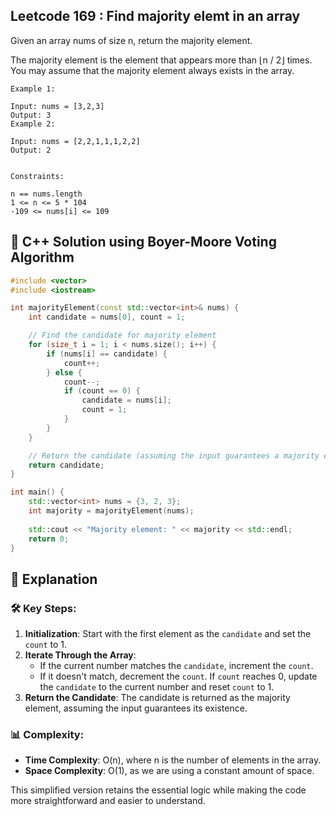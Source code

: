 ## Leetcode 169 : Find majority elemt in an array
Given an array nums of size n, return the majority element.

The majority element is the element that appears more than ⌊n / 2⌋ times. You may assume that the majority element always exists in the array.

 
```
Example 1:

Input: nums = [3,2,3]
Output: 3
Example 2:

Input: nums = [2,2,1,1,1,2,2]
Output: 2
 

Constraints:

n == nums.length
1 <= n <= 5 * 104
-109 <= nums[i] <= 109
 ```

## 📝 C++ Solution using Boyer-Moore Voting Algorithm

```cpp
#include <vector>
#include <iostream>

int majorityElement(const std::vector<int>& nums) {
    int candidate = nums[0], count = 1;

    // Find the candidate for majority element
    for (size_t i = 1; i < nums.size(); i++) {
        if (nums[i] == candidate) {
            count++;
        } else {
            count--;
            if (count == 0) {
                candidate = nums[i];
                count = 1;
            }
        }
    }

    // Return the candidate (assuming the input guarantees a majority element)
    return candidate;
}

int main() {
    std::vector<int> nums = {3, 2, 3};
    int majority = majorityElement(nums);
    
    std::cout << "Majority element: " << majority << std::endl;
    return 0;
}
```

## 🚀 Explanation

### 🛠️ Key Steps:
1. **Initialization**: Start with the first element as the `candidate` and set the `count` to 1.
2. **Iterate Through the Array**:
   - If the current number matches the `candidate`, increment the `count`.
   - If it doesn't match, decrement the `count`. If `count` reaches 0, update the `candidate` to the current number and reset `count` to 1.
3. **Return the Candidate**: The candidate is returned as the majority element, assuming the input guarantees its existence.

### 📊 Complexity:
- **Time Complexity**: O(n), where n is the number of elements in the array.
- **Space Complexity**: O(1), as we are using a constant amount of space.

This simplified version retains the essential logic while making the code more straightforward and easier to understand.
